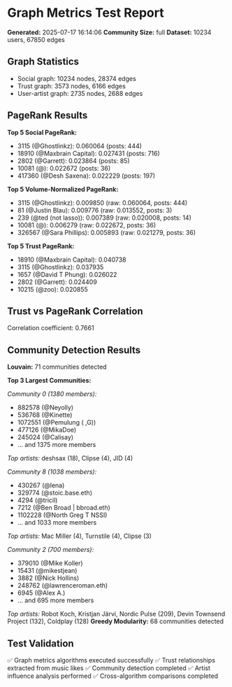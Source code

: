 # Graph Metrics Test Report

**Generated:** 2025-07-17 16:14:06
**Community Size:** full
**Dataset:** 10234 users, 67850 edges

## Graph Statistics

- Social graph: 10234 nodes, 28374 edges
- Trust graph: 3573 nodes, 6166 edges
- User-artist graph: 2735 nodes, 2688 edges

## PageRank Results

**Top 5 Social PageRank:**
- 3115 (@Ghostlinkz): 0.060064 (posts: 444)
- 18910 (@Maxbrain Capital): 0.027431 (posts: 716)
- 2802 (@Garrett): 0.023864 (posts: 85)
- 10081 (@): 0.022672 (posts: 36)
- 417360 (@Desh Saxena): 0.022229 (posts: 197)

**Top 5 Volume-Normalized PageRank:**
- 3115 (@Ghostlinkz): 0.009850 (raw: 0.060064, posts: 444)
- 81 (@Justin Blau): 0.009776 (raw: 0.013552, posts: 3)
- 239 (@ted (not lasso)): 0.007389 (raw: 0.020008, posts: 14)
- 10081 (@): 0.006279 (raw: 0.022672, posts: 36)
- 326567 (@Sara Phillips): 0.005893 (raw: 0.021279, posts: 36)

**Top 5 Trust PageRank:**
- 18910 (@Maxbrain Capital): 0.040738
- 3115 (@Ghostlinkz): 0.037935
- 1657 (@David T Phung): 0.026022
- 2802 (@Garrett): 0.024409
- 10215 (@zoo): 0.020855

## Trust vs PageRank Correlation

Correlation coefficient: 0.7661

## Community Detection Results

**Louvain:** 71 communities detected

**Top 3 Largest Communities:**

*Community 0 (1380 members):*
- 882578 (@Neyolly)
- 536768 (@Kinette)
- 1072551 (@Pemulung ( ,G))
- 477126 (@MikaDoe)
- 245024 (@Calisay)
- ... and 1375 more members

*Top artists:* deshsax (18), Clipse (4), JID (4)

*Community 8 (1038 members):*
- 430267 (@lena)
- 329774 (@stoic.base.eth)
- 4294 (@tricil)
- 7212 (@Ben Broad | bbroad.eth)
- 1102228 (@North Greg   T NSSI)
- ... and 1033 more members

*Top artists:* Mac Miller (4), Turnstile (4), Clipse (3)

*Community 2 (700 members):*
- 379010 (@Mike Koller)
- 15431 (@mikestjean)
- 3882 (@Nick Hollins)
- 248762 (@lawrenceroman.eth)
- 6945 (@Alex A.)
- ... and 695 more members

*Top artists:* Robot Koch, Kristjan Järvi, Nordic Pulse (209), Devin Townsend Project (132), Coldplay (128)
**Greedy Modularity:** 68 communities detected

## Test Validation

✅ Graph metrics algorithms executed successfully
✅ Trust relationships extracted from music likes
✅ Community detection completed
✅ Artist influence analysis performed
✅ Cross-algorithm comparisons completed
